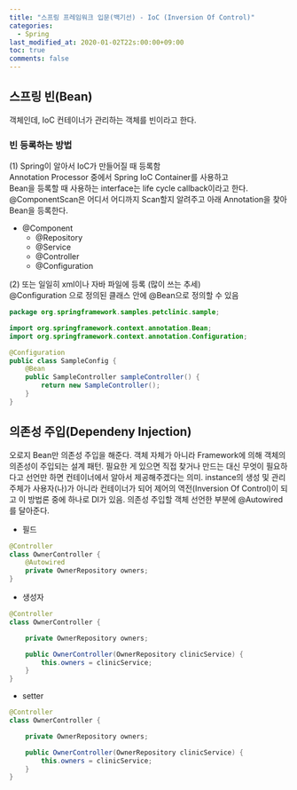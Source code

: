 ```yaml
---
title: "스프링 프레임워크 입문(백기선) - IoC (Inversion Of Control)"
categories:
  - Spring
last_modified_at: 2020-01-02T22s:00:00+09:00
toc: true
comments: false
---
```

## 스프링 빈(Bean)
객체인데, IoC 컨테이너가 관리하는 객체를 빈이라고 한다.

### 빈 등록하는 방법

(1) Spring이 알아서 IoC가 만들어질 때 등록함      
Annotation Processor 중에서 Spring IoC Container를 사용하고      
Bean을 등록할 때 사용하는 interface는 life cycle callback이라고 한다.    
@ComponentScan은 어디서 어디까지 Scan할지 알려주고 아래 Annotation을 찾아 Bean을 등록한다.
* @Component
  * @Repository
  * @Service
  * @Controller
  * @Configuration

(2) 또는 일일히 xml이나 자바 파일에 등록 (많이 쓰는 추세)   
@Configuration 으로 정의된 클래스 안에 @Bean으로 정의할 수 있음   

```java
package org.springframework.samples.petclinic.sample;

import org.springframework.context.annotation.Bean;
import org.springframework.context.annotation.Configuration;

@Configuration
public class SampleConfig {
	@Bean
	public SampleController sampleController() {
		return new SampleController();
	}
}
```

## 의존성 주입(Dependeny Injection)
오로지 Bean만 의존성 주입을 해준다. 객체 자체가 아니라 Framework에 의해 객체의 의존성이 주입되는 설계 패턴. 필요한 게 있으면 직접 찾거나 만드는 대신 무엇이 필요하다고 선언만 하면 컨테이너에서 알아서 제공해주겠다는 의미. instance의 생성 및 관리 주체가 사용자(나)가 아니라 컨테이너가 되어 제어의 역전(Inversion Of Control)이 되고 이 방법론 중에 하나로 DI가 있음. 의존성 주입할 객체 선언한 부분에 @Autowired를 달아준다.  


* 필드           
```java
@Controller
class OwnerController {
    @Autowired
    private OwnerRepository owners;
}
```


* 생성자    
```java
@Controller
class OwnerController {

    private OwnerRepository owners;

    public OwnerController(OwnerRepository clinicService) {
        this.owners = clinicService;
    }
}
```

* setter    
```java    
@Controller
class OwnerController {

    private OwnerRepository owners;

    public OwnerController(OwnerRepository clinicService) {
        this.owners = clinicService;
    }
}
```
